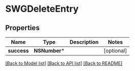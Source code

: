 # SWGDeleteEntry

## Properties
Name | Type | Description | Notes
------------ | ------------- | ------------- | -------------
**success** | **NSNumber*** |  | [optional] 

[[Back to Model list]](../README.md#documentation-for-models) [[Back to API list]](../README.md#documentation-for-api-endpoints) [[Back to README]](../README.md)


